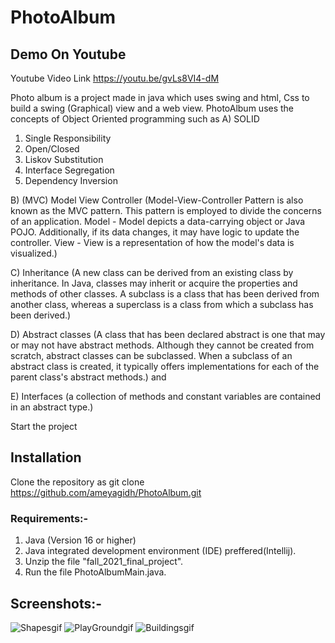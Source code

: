 # PhotoAlbum

## Demo On Youtube

Youtube Video Link https://youtu.be/gvLs8VI4-dM

Photo album is a project made in java which uses swing and html, Css to build a swing (Graphical) view and a web view. 
PhotoAlbum uses the concepts of Object Oriented programming such as 
A) SOLID 
1. Single Responsibility
2. Open/Closed
3. Liskov Substitution
4. Interface Segregation
5. Dependency Inversion

B) (MVC) Model View Controller (Model-View-Controller Pattern is also known as the MVC pattern. This pattern is employed to divide the concerns of an application. Model - Model depicts a data-carrying object or Java POJO. Additionally, if its data changes, it may have logic to update the controller. View - View is a representation of how the model's data is visualized.)

C) Inheritance (A new class can be derived from an existing class by inheritance. In Java, classes may inherit or acquire the properties and methods of other classes. A subclass is a class that has been derived from another class, whereas a superclass is a class from which a subclass has been derived.)

D) Abstract classes (A class that has been declared abstract is one that may or may not have abstract methods. Although they cannot be created from scratch, abstract classes can be subclassed. When a subclass of an abstract class is created, it typically offers implementations for each of the parent class's abstract methods.) and 

E) Interfaces (a collection of methods and constant variables are contained in an abstract type.)

Start the project

## Installation
Clone the repository as git clone https://github.com/ameyagidh/PhotoAlbum.git

### Requirements:-

 1. Java (Version 16 or higher)
 2. Java integrated development environment (IDE) preffered(Intellij).
 3. Unzip the file "fall_2021_final_project".
 4. Run the file PhotoAlbumMain.java.

## Screenshots:-
![Shapesgif](https://user-images.githubusercontent.com/65457905/190865625-27cd4fe2-de7f-457c-80da-a049c8f83c31.gif)
![PlayGroundgif](https://user-images.githubusercontent.com/65457905/190865626-3665a229-449b-4678-9d1f-9c7ad111319b.gif)
![Buildingsgif](https://user-images.githubusercontent.com/65457905/190865628-bbba8e8d-a3ab-4f3e-bbe5-cb2bc0c856e9.gif)
